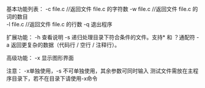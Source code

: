 基本功能列表：
    -c file.c    //返回文件 file.c 的字符数
    -w file.c    //返回文件 file.c 的词的数目  
    -l file.c    //返回文件 file.c 的行数
    -q 退出程序

扩展功能：
    -h   查看说明
    -s   递归处理目录下符合条件的文件。支持* 和 ？通配符
    -a   返回更复杂的数据（代码行 / 空行 / 注释行）。

高级功能：
    -x   显示图形界面

注意：
    -x单独使用，-s 不可单独使用，其余参数可同时输入
    测试文件需放在主程序目录下，若不在目录下请使用-x命令
